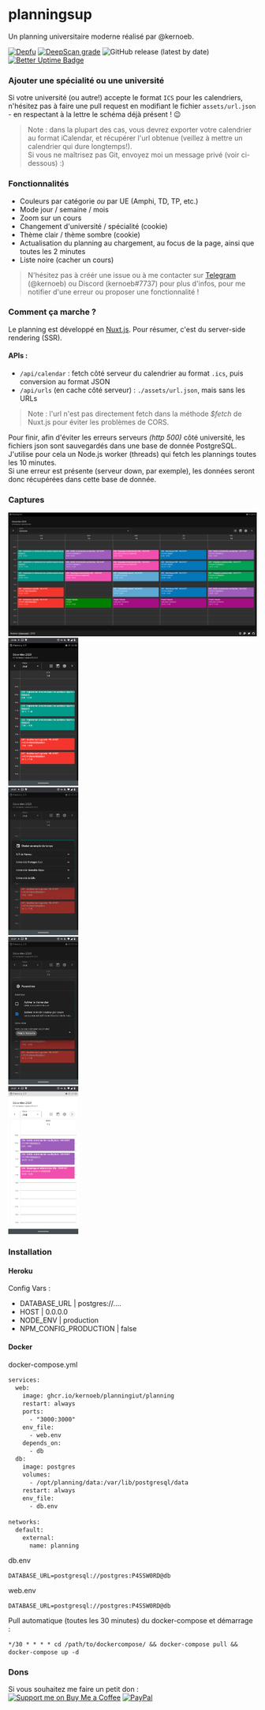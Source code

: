# planningsup

Un planning universitaire moderne réalisé par @kernoeb.  

[![Depfu](https://badges.depfu.com/badges/01919e6a50135b1fa0c82c303dd44fec/status.svg)](https://depfu.com)
[![DeepScan grade](https://deepscan.io/api/teams/12018/projects/14979/branches/290903/badge/grade.svg)](https://deepscan.io/dashboard#view=project&tid=12018&pid=14979&bid=290903)
![GitHub release (latest by date)](https://img.shields.io/github/v/release/kernoeb/planningsup)
[![Better Uptime Badge](https://betteruptime.com/status-badges/v1/monitor/4xs1.svg)](https://betteruptime.com/?utm_source=status_badge)

### Ajouter une spécialité ou une université

Si votre université (ou autre!) accepte le format `ICS` pour les calendriers, n'hésitez pas à faire une pull request en modifiant le fichier `assets/url.json` - en respectant à la lettre le schéma déjà présent ! :wink:

> Note : dans la plupart des cas, vous devrez exporter votre calendrier au format iCalendar, et récupérer l'url obtenue (veillez à mettre un calendrier qui dure longtemps!).  
> Si vous ne maîtrisez pas Git, envoyez moi un message privé (voir ci-dessous) :)

### Fonctionnalités

<!--- Mode hors connexion-->
- Couleurs par catégorie *ou* par UE (Amphi, TD, TP, etc.)
- Mode jour / semaine / mois
- Zoom sur un cours
- Changement d'université / spécialité (cookie)
- Thème clair / thème sombre (cookie)
- Actualisation du planning au chargement, au focus de la page, ainsi que toutes les 2 minutes
- Liste noire (cacher un cours)

> N'hésitez pas à créér une issue ou à me contacter sur [Telegram](https://t.me/kernoeb) (@kernoeb) ou Discord (kernoeb#7737) pour plus d'infos, pour me notifier d'une erreur ou proposer une fonctionnalité !

### Comment ça marche ?

Le planning est développé en [Nuxt.js](https://nuxtjs.org/). Pour résumer, c'est du server-side rendering (SSR).

#### APIs :

- `/api/calendar` : fetch côté serveur du calendrier au format `.ics`, puis conversion au format JSON
- `/api/urls` (en cache côté serveur) : `./assets/url.json`, mais sans les URLs


> Note : l'url n'est pas directement fetch dans la méthode *$fetch* de Nuxt.js pour éviter les problèmes de CORS.

Pour finir, afin d'éviter les erreurs serveurs *(http 500)* côté université, les fichiers json sont sauvegardés dans une base de donnée PostgreSQL. J'utilise pour cela un Node.js worker (threads) qui fetch les plannings toutes les 10 minutes.  
Si une erreur est présente (serveur down, par exemple), les données seront donc récupérées dans cette base de donnée.

### Captures

![desktop](img/desktop.png)  
<img src="img/phone1.png" height="300" />
<br>
<img src="img/phone2.png" height="300" />
<br>
<img src="img/phone3.png" height="300" />
<br>
<img src="img/phone4.png" height="300" />

### Installation

#### Heroku

Config Vars :
- DATABASE_URL | postgres://....
- HOST | 0.0.0.0
- NODE_ENV | production
- NPM_CONFIG_PRODUCTION | false

#### Docker

docker-compose.yml
```
services:
  web:
    image: ghcr.io/kernoeb/planningiut/planning
    restart: always
    ports:
      - "3000:3000"
    env_file:
      - web.env
    depends_on:
      - db
  db:
    image: postgres
    volumes:
      - /opt/planning/data:/var/lib/postgresql/data
    restart: always
    env_file:
      - db.env

networks:
  default:
    external:
      name: planning
```

db.env
```
DATABASE_URL=postgresql://postgres:P4SSW0RD@db
```

web.env
```
DATABASE_URL=postgresql://postgres:P4SSW0RD@db
```

Pull automatique (toutes les 30 minutes) du docker-compose et démarrage :
```
*/30 * * * * cd /path/to/dockercompose/ && docker-compose pull && docker-compose up -d
```


### Dons

Si vous souhaitez me faire un petit don :  
[![Support me on Buy Me a Coffee](https://img.shields.io/badge/Support%20me-☕-orange.svg?style=for-the-badge&label=Buy%20me%20a%20coffee)](https://www.buymeacoffee.com/kernoeb) [![PayPal](https://img.shields.io/badge/Donate-💵-yellow.svg?style=for-the-badge&label=PayPal)](https://www.paypal.com/kernoeb)
